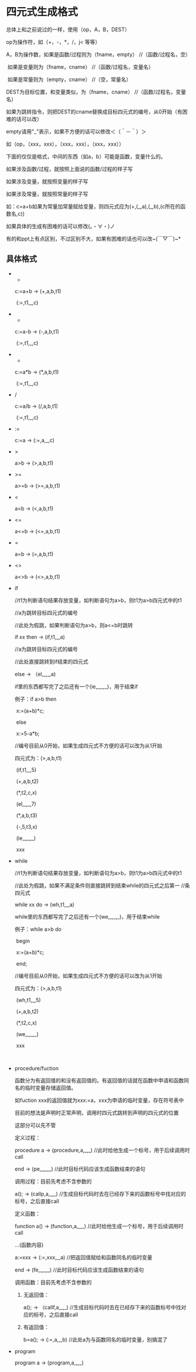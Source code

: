 # 四元式生成格式

总体上和之前说过的一样，使用（op，A，B，DEST）

op为操作符，如（+，-，*，/，j< 等等）

A，B为操作数，如果是函数/过程则为（fname，empty）	//（函数/过程名，空）

​							如果是变量则为（fname，cname）			//（函数/过程名，变量名）

​							如果是常量则为（empty，cname）			//（空，常量名）

DEST为目标位置，和变量类似，为（fname，cname）			//（函数/过程名，变量名）

如果为跳转指令，则把DEST的cname替换成目标四元式的编号，从0开始（有困难的话可以改）

empty请用"_"表示，如果不方便的话可以修改＜（＾－＾）＞

如（op，（xxx，xxx），（xxx，xxx），（xxx，xxx））






下面的仅仅是格式，中间的东西（如a，b）可能是函数，变量什么的。

如果涉及函数/过程，就按照上面说的函数/过程的样子写

如果涉及变量，就按照变量的样子写

如果涉及常量，就按照常量的样子写

如：c=a+b如果为常量加常量赋给变量，则四元式应为(+,(\_,a),(\_,b),(c所在的函数名,c))



如果具体的生成有困难的话可以修改(。・∀・)ノ

有的和ppt上有点区别，不过区别不大，如果有困难的话也可以改~(￣▽￣)~*



## 具体格式

- +

  c:=a+b	->	(+,a,b,t1)

  ​					  (:=,t1,_,c)

  

- -

  c:=a-b	->	(-,a,b,t1)

  ​				     (:=,t1,_,c)

  

- *

  c:=a\*b	->	(*,a,b,t1)

  ​				      (:=,t1,_,c)

  

- /

  c:=a/b	->	(/,a,b,t1)

  ​				      (:=,t1,_,c)

  

- :=

  c:=a	->	   (:=,a,_,c)

  

- \>

  a>b	->		(>,a,b,t1)

  

- \>=

  a>=b  ->		(>=,a,b,t1)

  

- \<

  a<b	->		(<,a,b,t1)

  

- \<=

  a<=b  ->	    (<=,a,b,t1)

  

- =

  a=b	->		(=,a,b,t1)

  

- <>

  a<>b  ->		(<>,a,b,t1)

  

- if

  //t1为判断语句结果存放变量，如判断语句为a>b，则t1为a>b四元式中的t1

  //a为跳转目标四元式的编号

  //此处为假跳，如果判断语句为a>b，则a<=b时跳转

  if xx then	->		(if,t1,_,a)	

  

  //a为跳转目标四元式的编号

  //此处直接跳转到if结束的四元式

  else	->		（el,\_,\_,a)  

  

  if里的东西都写完了之后还有一个(ie,\_,\_,\_)，用于结束if

  

  例子：if a>b then

  ​				x:=(a+b)\**c;*

  ​			else 

  ​				x:=5-a\*b;

  //编号目前从0开始，如果生成四元式不方便的话可以改为从1开始

  四元式为：(>,a,b,t1)		

  ​					(if,t1,_,5)

  ​					(+,a,b,t2)

  ​					(*,t2,c,x)

  ​					(el,\_,\_,7)

  ​					(*,a,b,t3)

  ​					(-,5,t3,x)

  ​					(ie,\_,\_,\_)

  ​					xxx

  

- while

  //t1为判断语句结果存放变量，如判断语句为a>b，则t1为a>b四元式中的t1

  //此处为假跳，如果不满足条件则直接跳转到结束while的四元式之后第一													      //条四元式

  while xx do	->		(wh,t1,_,a)	

  

  while里的东西都写完了之后还有一个(we,\_,\_,\_)，用于结束while

  

  例子：while a>b do

  ​				begin

  ​				x:=(a+b)\*c;

  ​				end;

  //编号目前从0开始，如果生成四元式不方便的话可以改为从1开始

  四元式为：(>,a,b,t1)		

  ​					(wh,t1,\_,5)

  ​					(+,a,b,t2)

  ​					(*,t2,c,x)

  ​					(we,\_,\_,\_)

  ​					xxx

  ​				

- procedure/fuction

  函数分为有返回值的和没有返回值的。有返回值的话就在函数中申请和函数同名的临时变量存储返回值。

  如fuction xxx的返回值就为xxx:=a，xxx为申请的临时变量，存在符号表中

  目前的想法是声明时正常声明，调用时四元式跳转到声明的四元式的位置

  这部分可以先不管

  

  定义过程：

  procedure a	->	(procedure,a,\_,\_)	//此时给他生成一个标号，用于后续调用时call

  end	->	(pe,\_,\_,\_)	   	//此时目标代码应该生成函数结束的语句

  

  调用过程：目前先考虑不含参数的

  a();	->	(callp,a,\_,\_)		//生成目标代码时去在已经存下来的函数标号中找对应的标号，之后直接call

  

  定义函数：

  function a()	->	(function,a,\_,\_)	//此时给他生成一个标号，用于后续调用时call

  ...(函数内容)

  a:=xxx	->	(:=,xxx,\_,a)		//把返回值赋给和函数同名的临时变量

  end	->	(fe,\_,\_,\_)	   	//此时目标代码应该生成函数结束的语句

  

  调用函数：目前先考虑不含参数的

  1. 无返回值：

     a();	->	（callf,a,\_,\_)		//生成目标代码时去在已经存下来的函数标号中找对应的标号，之后直接call

  2. 有返回值：

     b=a();	->	(:=,a,\_,b)	//此处a为与函数同名的临时变量，别搞混了

     

  

- program

  program a	->	(program,a,\_,\_)
